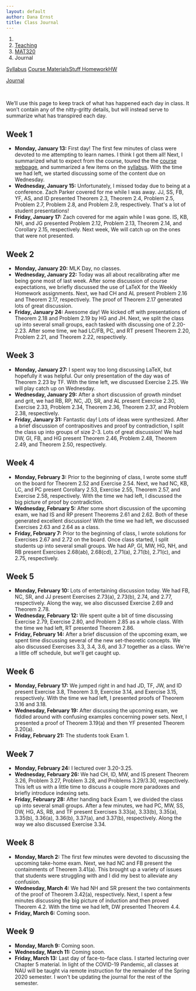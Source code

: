 ```yaml
---
layout: default
author: Dana Ernst
title: Class Journal
---
```


<ol class="breadcrumb">
  <li><a href="/"><i class="fa fa-home"></i></a></li>
  <li><a href="/teaching/">Teaching</a></li>
  <li><a href="/teaching/mat320s20">MAT320</a></li>
  <li class="active">Journal</li>
</ol>

<div class="row">
<div class="col-xs-12">
<div class="btn-group btn-group-justified">
<a class="btn btn-default btn-success" href="{{site.baseurl}}/teaching/mat320s20/syllabus/">Syllabus</a>

<a class="btn btn-default btn-primary" href="{{site.baseurl}}/teaching/mat320s20/materials/">
<span class="hidden-xs">Course Materials</span><span class="visible-xs">Stuff</span>
</a>

<a class="btn btn-default btn-warning" href="{{site.baseurl}}/teaching/mat320s20/homework/">
<span class="hidden-xs">Homework</span><span class="visible-xs">HW</span>
</a>

<a class="btn btn-default btn-info" href="{{site.baseurl}}/teaching/mat320s20/journal/">Journal</a>
</div>
</div>
</div>

<br>

We’ll use this page to keep track of what has happened each day in class. It won’t contain any of the nitty-gritty details, but will instead serve to summarize what has transpired each day.

## Week 1 ##

<ul class="fa-ul">
  <li><i class="fa-li far fa-calendar-check"></i><b>Monday, January 13:</b> First day! The first few minutes of class were devoted to me attempting to learn names. I think I got them all! Next, I summarized what to expect from the course, toured the the <a href="{{site.baseurl}}/teaching/mat320s20/">course webpage</a>, and summarized a few items on the <a href="{{site.baseurl}}/teaching/mat320s20/syllabus/">syllabus</a>. With the time we had left, we started discussing some of the content due on Wednesday.</li>
  <li><i class="fa-li far fa-calendar-check"></i><b>Wednesday, January 15:</b> Unfortunately, I missed today due to being at a conference. Zach Parker covered for me while I was away. JJ, SS, FB, YF, AS, and ID presented Theorem 2.3, Theorem 2.4, Problem 2.5, Problem 2.7, Problem 2.8, and Problem 2.9, respectively.  That's a lot of student presentations!</li>
  <li><i class="fa-li far fa-calendar-check"></i><b>Friday, January 17:</b> Zach covered for me again while I was gone.  IS, KB, NH, and JG presented Problem 2.12, Problem 2.13, Theorem 2.14, and Corollary 2.15, respectively. Next week, We will catch up on the ones that were not presented.</li>
</ul>

## Week 2 ##

<ul class="fa-ul">
  <li><i class="fa-li far fa-calendar-check"></i><b>Monday, January 20:</b> MLK Day, no classes.</li>
  <li><i class="fa-li far fa-calendar-check"></i><b>Wednesday, January 22:</b> Today was all about recalibrating after me being gone most of last week. After some discussion of course expectations, we briefly discussed the use of LaTeX for the Weekly Homework assignments.  Next, we had CH and AL present Problem 2.16 and Theorem 2.17, respectively.  The proof of Theorem 2.17 generated lots of great discussion.</li>
  <li><i class="fa-li far fa-calendar-check"></i><b>Friday, January 24:</b> Awesome day!  We kicked off with presentations of Theorem 2.18 and Problem 2.19 by HG and JH.  Next, we split the class up into several small groups, each tasked with discussing one of 2.20-2.23. After some time, we had LC/FB, PC, and RT present Theorem 2.20, Problem 2.21, and Theorem 2.22, respectively.</li>
</ul>

## Week 3 ##

<ul class="fa-ul">
  <li><i class="fa-li far fa-calendar-check"></i><b>Monday, January 27:</b> I spent way too long discussing LaTeX, but hopefully it was helpful.  Our only presentation of the day was of Theorem 2.23 by TF. With the time left, we discussed Exercise 2.25.  We will play catch up on Wednesday.</li>
  <li><i class="fa-li far fa-calendar-check"></i><b>Wednesday, January 29:</b> After a short discussion of growth mindset and grit, we had RB, RP, NC, JD, SR, and AL present Exercise 2.30, Exercise 2.33, Problem 2.34, Theorem 2.36, Theorem 2.37, and Problem 2.38, respectively.</li>
  <li><i class="fa-li far fa-calendar-check"></i><b>Friday, January 31:</b> Fantastic day!  Lots of ideas were synthesized.  After a brief discussion of contrapositives and proof by contradiction, I split the class up into groups of size 2-3.  Lots of great discussion! We had DW, GI, FB, and HG present Theorem 2.46, Problem 2.48, Theorem 2.49, and Theorem 2.50, respectively.</li>
</ul>

## Week 4 ##

<ul class="fa-ul">
  <li><i class="fa-li far fa-calendar-check"></i><b>Monday, February 3:</b> Prior to the beginning of class, I wrote some stuff on the board for Theorem 2.52 and Exercise 2.54.  Next, we had NC, KB, LC, and PC present Corollary 2.53, Exercise 2.55, Theorem 2.57, and Exercise 2.58, respectively. With the time we had left, I discussed the big picture of proof by contradiction.</li>
  <li><i class="fa-li far fa-calendar-check"></i><b>Wednesday, February 5:</b> After some short discussion of the upcoming exam, we had IS and RP present Theorems 2.61 and 2.62.  Both of these generated excellent discussion!  With the time we had left, we discussed Exercises 2.63 and 2.64 as a class.</li>
  <li><i class="fa-li far fa-calendar-check"></i><b>Friday, February 7:</b> Prior to the beginning of class, I wrote solutions for Exercises 2.67 and 2.72 on the board.  Once class started, I split students up into several small groups.  We had AP, GI, MW, HG, NH, and RB present Exercises 2.68(ab), 2.68(cd), 2.71(a), 2.71(b), 2.71(c), and 2.75, respectively.</li>
</ul>

## Week 5 ##

<ul class="fa-ul">
  <li><i class="fa-li far fa-calendar-check"></i><b>Monday, February 10:</b> Lots of entertaining discussion today.  We had FB, NC, SR, and JJ present Exercises 2.73(a), 2.73(b), 2.74, and 2.77, respectively.  Along the way, we also discussed Exercise 2.69 and Theorem 2.78.</li>
  <li><i class="fa-li far fa-calendar-check"></i><b>Wednesday, February 12:</b> We spent quite a bit of time discussing Exercise 2.79, Exercise 2.80, and Problem 2.85 as a whole class.  With the time we had left, RT presented Theorem 2.86.</li>
  <li><i class="fa-li far fa-calendar-check"></i><b>Friday, February 14:</b> After a brief discussion of the upcoming exam, we spent time discussing several of the new set-theoretic concepts.  We also discussed Exercises 3.3, 3.4, 3.6, and 3.7 together as a class. We're a little off schedule, but we'll get caught up.</li>
</ul>

## Week 6 ##

<ul class="fa-ul">
  <li><i class="fa-li far fa-calendar-check"></i><b>Monday, February 17:</b> We jumped right in and had JD, TF, JW, and ID present Exercise 3.8, Theorem 3.9, Exercise 3.14, and Exercise 3.15, respectively.  With the time we had left, I presented proofs of Theorem 3.16 and 3.18.</li>
  <li><i class="fa-li far fa-calendar-check"></i><b>Wednesday, February 19:</b> After discussing the upcoming exam, we fiddled around with confusing examples concerning power sets. Next, I presented a proof of Theorem 3.19(a) and then YF presented Theorem 3.20(a).</li>
  <li><i class="fa-li far fa-calendar-check"></i><b>Friday, February 21:</b> The students took Exam 1.</li>
</ul>

## Week 7 ##

<ul class="fa-ul">
  <li><i class="fa-li far fa-calendar-check"></i><b>Monday, February 24:</b> I lectured over 3.20-3.25.</li>
  <li><i class="fa-li far fa-calendar-check"></i><b>Wednesday, February 26:</b> We had CH, ID, MW, and IS present Theorem 3.26, Problem 3.27, Problem 3.28, and Problems 3.29/3.30, respectively.  This left us with a little time to discuss a couple more paradoxes and briefly introduce indexing sets.</li>
  <li><i class="fa-li far fa-calendar-check"></i><b>Friday, February 28:</b> After handing back Exam 1, we divided the class up into several small groups.  After a few minutes, we had PC, MW, SS, DW, HG, AS, RB, and TF present Exercises 3.33(a), 3.33(b), 3.35(a), 3.35(b), 3.36(a), 3.36(b), 3.37(a), and 3.37(b), respectively.  Along the way we also discussed Exercise 3.34.</li>
</ul>

## Week 8 ##

<ul class="fa-ul">
  <li><i class="fa-li far fa-calendar-check"></i><b>Monday, March 2:</b> The first few minutes were devoted to discussing the upcoming take-home exam.  Next, we had NC and FB present the containments of Theorem 3.41(a). This brought up a variety of issues that students were struggling with and I did my best to alleviate any confusion.</li>
  <li><i class="fa-li far fa-calendar-check"></i><b>Wednesday, March 4:</b> We had NH and SR present the two containments of the proof of Theorem 3.42(a), respectively. Next, I spent a few minutes discussing the big picture of induction and then proved Theorem 4.2.  With the time we had left, DW presented Theorem 4.4.</li>
  <li><i class="fa-li far fa-calendar-check"></i><b>Friday, March 6:</b> Coming soon.</li>
</ul>

## Week 9 ##

<ul class="fa-ul">
  <li><i class="fa-li far fa-calendar-check"></i><b>Monday, March 9:</b> Coming soon.</li>
  <li><i class="fa-li far fa-calendar-check"></i><b>Wednesday, March 11:</b> Coming soon.</li>
  <li><i class="fa-li far fa-calendar-check"></i><b>Friday, March 13:</b> Last day of face-to-face class. I started lecturing over Chapter 5 material. In light of the COVID-19 Pandemic, all classes at NAU will be taught via remote instruction for the remainder of the Spring 2020 semester. I won't be updating the journal for the rest of the semester.</li>
</ul>
